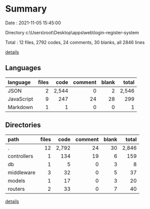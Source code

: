 # Summary

Date : 2021-11-05 15:45:00

Directory c:\Users\root\Desktop\apps\web\login-register-system

Total : 12 files,  2792 codes, 24 comments, 30 blanks, all 2846 lines

[details](details.md)

## Languages
| language | files | code | comment | blank | total |
| :--- | ---: | ---: | ---: | ---: | ---: |
| JSON | 2 | 2,544 | 0 | 2 | 2,546 |
| JavaScript | 9 | 247 | 24 | 28 | 299 |
| Markdown | 1 | 1 | 0 | 0 | 1 |

## Directories
| path | files | code | comment | blank | total |
| :--- | ---: | ---: | ---: | ---: | ---: |
| . | 12 | 2,792 | 24 | 30 | 2,846 |
| controllers | 1 | 134 | 19 | 6 | 159 |
| db | 1 | 5 | 0 | 3 | 8 |
| middleware | 3 | 32 | 0 | 5 | 37 |
| models | 1 | 17 | 0 | 3 | 20 |
| routers | 2 | 33 | 0 | 7 | 40 |

[details](details.md)